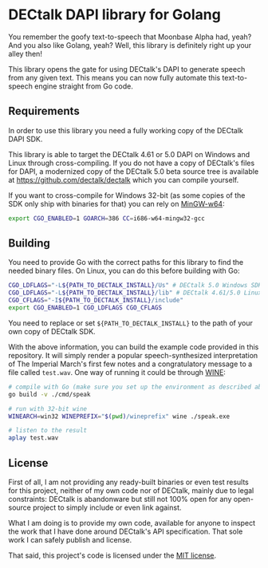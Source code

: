 # DECtalk DAPI library for Golang

You remember the goofy text-to-speech that Moonbase Alpha had, yeah? And you
also like Golang, yeah? Well, this library is definitely right up your alley
then!

This library opens the gate for using DECtalk's DAPI to generate speech from any
given text. This means you can now fully automate this text-to-speech engine
straight from Go code.

## Requirements

In order to use this library you need a fully working copy of the DECtalk DAPI
SDK.

This library is able to target the DECtalk 4.61 or 5.0 DAPI on Windows and Linux
through cross-compiling. If you do not have a copy of DECtalk's files for DAPI,
a modernized copy of the DECtalk 5.0 beta source tree is available at
https://github.com/dectalk/dectalk which you can compile yourself.

If you want to cross-compile for Windows 32-bit (as some copies of the SDK only
ship with binaries for that) you can rely on [MinGW-w64](https://www.mingw-w64.org/):

```bash
export CGO_ENABLED=1 GOARCH=386 CC=i686-w64-mingw32-gcc
```

## Building

You need to provide Go with the correct paths for this library to find the
needed binary files. On Linux, you can do this before building with Go:

```bash
CGO_LDFLAGS="-L${PATH_TO_DECTALK_INSTALL}/Us" # DECtalk 5.0 Windows SDK
CGO_LDFLAGS="-L${PATH_TO_DECTALK_INSTALL}/lib" # DECtalk 4.61/5.0 Linux SDK
CGO_CFLAGS="-I${PATH_TO_DECTALK_INSTALL}/include"
export CGO_ENABLED=1 CGO_LDFLAGS CGO_CFLAGS
```

You need to replace or set `${PATH_TO_DECTALK_INSTALL}` to the path of your own copy of DECtalk SDK.

With the above information, you can build the example code provided in this
repository. It will simply render a popular speech-synthesized interpretation of
The Imperial March's first few notes and a congratulatory message to a file
called `test.wav`. One way of running it could be through [WINE](https://winehq.org):

```bash
# compile with Go (make sure you set up the environment as described above)
go build -v ./cmd/speak

# run with 32-bit wine
WINEARCH=win32 WINEPREFIX="$(pwd)/wineprefix" wine ./speak.exe

# listen to the result
aplay test.wav
```

## License

First of all, I am not providing any ready-built binaries or even test results
for this project, neither of my own code nor of DECtalk, mainly due to legal
constraints: DECtalk is abandonware but still not 100% open for any open-source
project to simply include or even link against.

What I am doing is to provide my own code, available for anyone to inspect the
work that I have done around DECtalk's API specification. That sole work I can
safely publish and license.

That said, this project's code is licensed under the [MIT license](LICENSE.txt).
